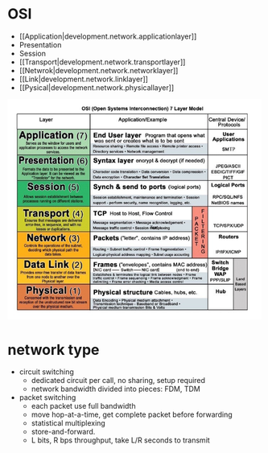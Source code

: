 
# OSI

- [[Application|development.network.applicationlayer]]
- Presentation
- Session
- [[Transport|development.network.transportlayer]]
- [[Netwrok|development.network.networklayer]]
- [[Link|development.network.linklayer]]
- [[Pysical|development.network.physicallayer]]

![](/assets/images/2021-05-14-09-29-00.png)

# network type

- circuit switching
  - dedicated circuit per call, no sharing, setup required
  - network bandwidth divided into pieces: FDM, TDM
- packet switching
  - each packet use full bandwidth
  - move hop-at-a-time, get complete packet before forwarding
  - statistical multiplexing
  - store-and-forward.
  - L bits, R bps throughput, take L/R seconds to transmit